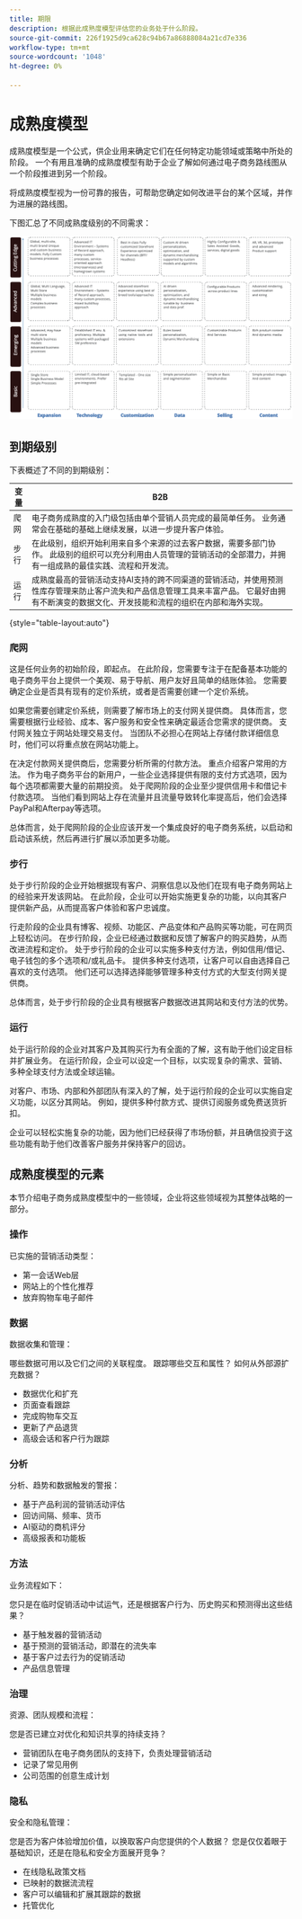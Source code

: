 ```yaml
---
title: 期限
description: 根据此成熟度模型评估您的业务处于什么阶段。
source-git-commit: 226f1925d9ca628c94b67a86888084a21cd7e336
workflow-type: tm+mt
source-wordcount: '1048'
ht-degree: 0%

---
```



# 成熟度模型

成熟度模型是一个公式，供企业用来确定它们在任何特定功能领域或策略中所处的阶段。 一个有用且准确的成熟度模型有助于企业了解如何通过电子商务路线图从一个阶段推进到另一个阶段。

将成熟度模型视为一份可靠的报告，可帮助您确定如何改进平台的某个区域，并作为进展的路线图。

下图汇总了不同成熟度级别的不同需求：

![跨成熟度级别需求图](../../assets/playbooks/maturity-levels.png)

## 到期级别

下表概述了不同的到期级别：

| 变量 | B2B |
-----------|----------|
| 爬网 | 电子商务成熟度的入门级包括由单个营销人员完成的最简单任务。 业务通常会在基础的基础上继续发展，以进一步提升客户体验。 |
| 步行 | 在此级别，组织开始利用来自多个来源的过去客户数据，需要多部门协作。  此级别的组织可以充分利用由人员管理的营销活动的全部潜力，并拥有一组成熟的最佳实践、流程和开发流。 |
| 运行 | 成熟度最高的营销活动支持AI支持的跨不同渠道的营销活动，并使用预测性库存管理来防止客户流失和产品信息管理工具来丰富产品。 它最好由拥有不断演变的数据文化、开发技能和流程的组织在内部和海外实现。 |

{style=&quot;table-layout:auto&quot;}

### 爬网

这是任何业务的初始阶段，即起点。 在此阶段，您需要专注于在配备基本功能的电子商务平台上提供一个美观、易于导航、用户友好且简单的结账体验。 您需要确定企业是否具有现有的定价系统，或者是否需要创建一个定价系统。

如果您需要创建定价系统，则需要了解市场上的支付网关提供商。 具体而言，您需要根据行业经验、成本、客户服务和安全性来确定最适合您需求的提供商。 支付网关独立于网站处理交易支付。 当团队不必担心在网站上存储付款详细信息时，他们可以将重点放在网站功能上。

在决定付款网关提供商后，您需要分析所需的付款方法。 重点介绍客户常用的方法。 作为电子商务平台的新用户，一些企业选择提供有限的支付方式选项，因为每个选项都需要大量的前期投资。 处于爬网阶段的企业至少提供信用卡和借记卡付款选项。 当他们看到网站上存在流量并且流量导致转化率提高后，他们会选择PayPal和Afterpay等选项。

总体而言，处于爬网阶段的企业应该开发一个集成良好的电子商务系统，以启动和启动该系统，然后再进行扩展以添加更多功能。

### 步行

处于步行阶段的企业开始根据现有客户、洞察信息以及他们在现有电子商务网站上的经验来开发该网站。 在此阶段，企业可以开始实施更复杂的功能，以向其客户提供新产品，从而提高客户体验和客户忠诚度。

行走阶段的企业具有博客、视频、功能区、产品变体和产品购买等功能，可在网页上轻松访问。 在步行阶段，企业已经通过数据和反馈了解客户的购买趋势，从而改进流程和定价。 处于步行阶段的企业可以实施多种支付方法，例如信用/借记、电子钱包的多个选项和/或礼品卡。 提供多种支付选项，让客户可以自由选择自己喜欢的支付选项。 他们还可以选择选择能够管理多种支付方式的大型支付网关提供商。

总体而言，处于步行阶段的企业具有根据客户数据改进其网站和支付方法的优势。

### 运行

处于运行阶段的企业对其客户及其购买行为有全面的了解，这有助于他们设定目标并扩展业务。 在运行阶段，企业可以设定一个目标，以实现复杂的需求、营销、多种全球支付方法或全球运输。

对客户、市场、内部和外部团队有深入的了解，处于运行阶段的企业可以实施自定义功能，以区分其网站。 例如，提供多种付款方式、提供订阅服务或免费送货折扣。

企业可以轻松实施复杂的功能，因为他们已经获得了市场份额，并且确信投资于这些功能有助于他们改善客户服务并保持客户的回访。

## 成熟度模型的元素

本节介绍电子商务成熟度模型中的一些领域，企业将这些领域视为其整体战略的一部分。

### 操作

已实施的营销活动类型：

- 第一会话Web层
- 网站上的个性化推荐
- 放弃购物车电子邮件

### 数据

数据收集和管理：

哪些数据可用以及它们之间的关联程度。 跟踪哪些交互和属性？ 如何从外部源扩充数据？

- 数据优化和扩充
- 页面查看跟踪
- 完成购物车交互
- 更新了产品退货
- 高级会话和客户行为跟踪

### 分析

分析、趋势和数据触发的警报：

- 基于产品利润的营销活动评估
- 回访间隔、频率、货币
- AI驱动的商机评分
- 高级报表和功能板

### 方法

业务流程如下：

您只是在临时促销活动中试运气，还是根据客户行为、历史购买和预测得出这些结果？

- 基于触发器的营销活动
- 基于预测的营销活动，即潜在的流失率
- 基于客户过去行为的促销活动
- 产品信息管理

### 治理

资源、团队规模和流程：

您是否已建立对优化和知识共享的持续支持？

- 营销团队在电子商务团队的支持下，负责处理营销活动
- 记录了常见用例
- 公司范围的创意生成计划

### 隐私

安全和隐私管理：

您是否为客户体验增加价值，以换取客户向您提供的个人数据？ 您是仅仅着眼于基础知识，还是在隐私和安全方面展开竞争？

- 在线隐私政策文档
- 已映射的数据流流程
- 客户可以编辑和扩展其跟踪的数据
- 托管优化

